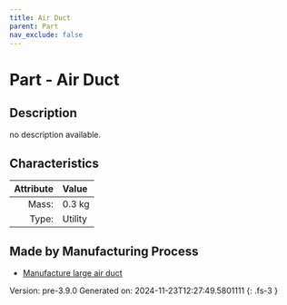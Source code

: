 ```yaml
---
title: Air Duct
parent: Part
nav_exclude: false
---
```

# Part - Air Duct

## Description
no description available.

## Characteristics

| Attribute      | Value |
|--------:|:------|
|Mass:|0.3 kg|
|Type:|Utility|

## Made by Manufacturing Process

- [Manufacture large air duct](../process/manufacture-large-air-duct.html)



Version: pre-3.9.0 Generated on: 2024-11-23T12:27:49.5801111
{: .fs-3 }

